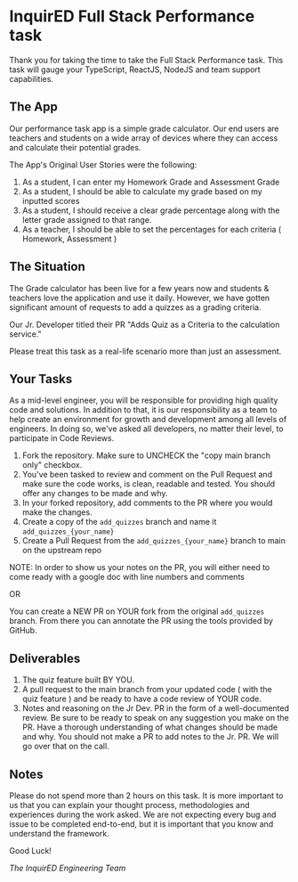 # InquirED Full Stack Performance task
Thank you for taking the time to take the Full Stack Performance task. This task will gauge your TypeScript, ReactJS, NodeJS and team support capabilities.

## The App
Our performance task app is a simple grade calculator. Our end users are teachers and students on a wide array of devices where they can access and calculate their potential grades.

The App's Original User Stories were the following:

 1. As a student, I can enter my Homework Grade and Assessment Grade
 2. As a student, I should be able to calculate my grade based on my inputted scores
 3. As a student, I should receive a clear grade percentage along with the letter grade assigned to that range.
 4. As a teacher, I should be able to set the percentages for each criteria ( Homework, Assessment )

## The Situation
The Grade calculator has been live for a few years now and students & teachers love the application and use it daily. However, we have gotten significant amount of requests to add a quizzes as a grading criteria. 

Our Jr. Developer titled their PR "Adds Quiz as a Criteria to the calculation service."

Please treat this task as a real-life scenario more than just an assessment.

## Your Tasks
As a mid-level engineer, you will be responsible for providing high quality code and solutions. In addition to that, it is our responsibility as a team to help create an environment for growth and development among all levels of engineers. In doing so, we've asked all developers, no matter their level, to participate in Code Reviews.

1. Fork the repository. Make sure to UNCHECK the "copy main branch only" checkbox.
2. You've been tasked to review and comment on the Pull Request and make sure the code works, is clean, readable and tested. You should offer any changes to be made and why.
3. In your forked repository, add comments to the PR where you would make the changes.
4. Create a copy of the `add_quizzes` branch and name it `add_quizzes_{your_name}`
5. Create a Pull Request from the `add_quizzes_{your_name}` branch to main on the upstream repo

NOTE: In order to show us your notes on the PR, you will either need to come ready with a google doc with line numbers and comments

OR

You can create a NEW PR on YOUR fork from the original `add_quizzes` branch. From there you can annotate the PR using the tools provided by GitHub.

## Deliverables
1. The quiz feature built BY YOU.
2. A pull request to the main branch from your updated code ( with the quiz feature ) and be ready to have a code review of YOUR code.
3. Notes and reasoning on the Jr Dev. PR in the form of a well-documented review. Be sure to be ready to speak on any suggestion you make on the PR. Have a thorough understanding of what changes should be made and why. You should not make a PR to add notes to the Jr. PR. We will go over that on the call.

## Notes
Please do not spend more than 2 hours on this task. It is more important to us that you can explain your thought process, methodologies and experiences during the work asked. We are not expecting every bug and issue to be completed end-to-end, but it is important that you know and understand the framework.

Good Luck!


*The InquirED Engineering Team*

